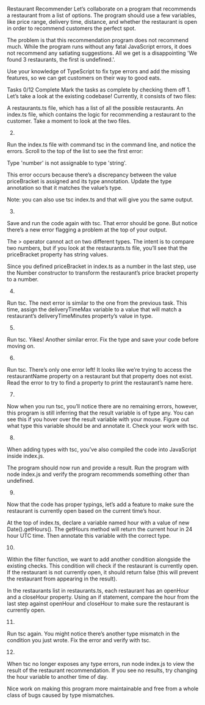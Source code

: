 Restaurant Recommender
Let’s collaborate on a program that recommends a restaurant from a list of options. The program should use a few variables, like price range, delivery time, distance, and whether the restaurant is open in order to recommend customers the perfect spot.

The problem is that this recommendation program does not recommend much. While the program runs without any fatal JavaScript errors, it does not recommend any satiating suggestions. All we get is a disappointing 'We found 3 restaurants, the first is undefined.'.

Use your knowledge of TypeScript to fix type errors and add the missing features, so we can get customers on their way to good eats.

Tasks
0/12 Complete
Mark the tasks as complete by checking them off
1.
Let’s take a look at the existing codebase! Currently, it consists of two files:

A restaurants.ts file, which has a list of all the possible restaurants.
An index.ts file, which contains the logic for recommending a restaurant to the customer.
Take a moment to look at the two files.

2.
Run the index.ts file with command tsc in the command line, and notice the errors. Scroll to the top of the list to see the first error:

Type 'number' is not assignable to type 'string'.

This error occurs because there’s a discrepancy between the value priceBracket is assigned and its type annotation. Update the type annotation so that it matches the value’s type.

Note: you can also use tsc index.ts and that will give you the same output.

3.
Save and run the code again with tsc. That error should be gone. But notice there’s a new error flagging a problem at the top of your output.

The > operator cannot act on two different types. The intent is to compare two numbers, but if you look at the restaurants.ts file, you’ll see that the priceBracket property has string values.

Since you defined priceBracket in index.ts as a number in the last step, use the Number constructor to transform the restaurant’s price bracket property to a number.

4.
Run tsc. The next error is similar to the one from the previous task. This time, assign the deliveryTimeMax variable to a value that will match a restaurant’s deliveryTimeMinutes property’s value in type.

5.
Run tsc. Yikes! Another similar error. Fix the type and save your code before moving on.

6.
Run tsc. There’s only one error left! It looks like we’re trying to access the restaurantName property on a restaurant but that property does not exist. Read the error to try to find a property to print the restaurant’s name here.

7.
Now when you run tsc, you’ll notice there are no remaining errors, however, this program is still inferring that the result variable is of type any. You can see this if you hover over the result variable with your mouse. Figure out what type this variable should be and annotate it. Check your work with tsc.

8.
When adding types with tsc, you’ve also compiled the code into JavaScript inside index.js.

The program should now run and provide a result. Run the program with node index.js and verify the program recommends something other than undefined.

9.
Now that the code has proper typings, let’s add a feature to make sure the restaurant is currently open based on the current time’s hour.

At the top of index.ts, declare a variable named hour with a value of new Date().getHours(). The getHours method will return the current hour in 24 hour UTC time. Then annotate this variable with the correct type.

10.
Within the filter function, we want to add another condition alongside the existing checks. This condition will check if the restaurant is currently open. If the restaurant is not currently open, it should return false (this will prevent the restaurant from appearing in the result).

In the restaurants list in restaurants.ts, each restaurant has an openHour and a closeHour property. Using an if statement, compare the hour from the last step against openHour and closeHour to make sure the restaurant is currently open.

11.
Run tsc again. You might notice there’s another type mismatch in the condition you just wrote. Fix the error and verify with tsc.

12.
When tsc no longer exposes any type errors, run node index.js to view the result of the restaurant recommendation. If you see no results, try changing the hour variable to another time of day.

Nice work on making this program more maintainable and free from a whole class of bugs caused by type mismatches.